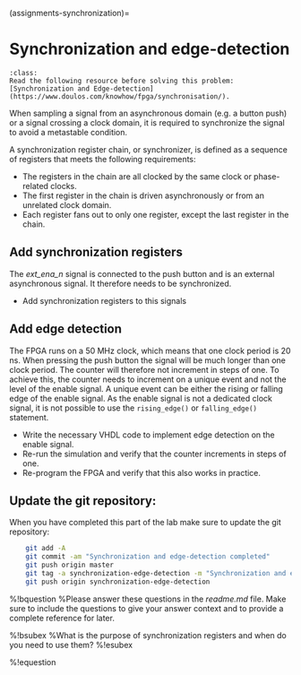 (assignments-synchronization)=
# Synchronization and edge-detection 

```{admonition} Tip
:class:
Read the following resource before solving this problem: [Synchronization and Edge-detection](https://www.doulos.com/knowhow/fpga/synchronisation/).
```

When sampling a signal from an asynchronous domain (e.g. a button push) or a signal crossing a clock domain, it is required to synchronize the signal to avoid a metastable condition.

A synchronization register chain, or synchronizer, is defined as a sequence of registers that meets the following requirements:
* The registers in the chain are all clocked by the same clock or phase-related clocks.
* The first register in the chain is driven asynchronously or from an unrelated clock domain.
* Each register fans out to only one register, except the last register in the chain.


## Add synchronization registers

The *ext_ena_n* signal is connected to the push button and is an external asynchronous signal. It therefore needs to be synchronized.

* Add synchronization registers to this signals


## Add edge detection

The FPGA runs on a 50 MHz clock, which means that one clock period is 20 ns. When pressing the push button the signal will be much longer than one clock period. The counter will therefore not increment in steps of one. To achieve this, the counter needs to increment on a unique event and not the level of the enable signal. A unique event can be either the rising or falling edge of the enable signal. As the enable signal is not a dedicated clock signal, it is not possible to use the `rising_edge()` or `falling_edge()` statement.

* Write the necessary VHDL code to implement edge detection on the enable signal.
* Re-run the simulation and verify that the counter increments in steps of one.
* Re-program the FPGA and verify that this also works in practice.



## Update the git repository:

When you have completed this part of the lab make sure to update the git repository:

```bash
    git add -A
    git commit -am "Synchronization and edge-detection completed"
    git push origin master
    git tag -a synchronization-edge-detection -m "Synchronization and edge-detection completed"
    git push origin synchronization-edge-detection
```

%!bquestion
%Please answer these questions in the *readme.md* file. Make sure to include the questions to give your answer context and to provide a complete reference for later.

%!bsubex
%What is the purpose of synchronization registers and when do you need to use them?
%!esubex

%!equestion
